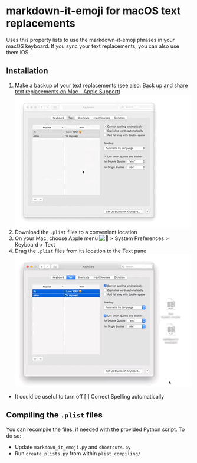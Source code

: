 # markdown-it-emoji for macOS text replacements

Uses this property lists to use the markdown-it-emoji phrases in your macOS keyboard.
If you sync your text replacements, you can also use them iOS.

## Installation

1. Make a backup of your text replacements (see also: [Back up and share text replacements on Mac - Apple Support](https://support.apple.com/guide/mac-help/back-up-and-share-text-replacements-on-mac-mchl2a7bd795/mac "Back up and share text replacements on Mac - Apple Support"))
![Export drag'n'drop animation](images/export_drag_n_drop.gif "Drag the selected replacements from the Text pane to the desktop.")
2. Download the `.plist` files to a convenient location
3. On your Mac, choose Apple menu <img src="https://help.apple.com/assets/5E3B07AD680CE24F6D211AD5/5E3B07B2680CE24F6D211AE3/en_US/e043ddf1a45711e13f0b30612db65e21.png" alt="" height="15" width="13" originalimagename="SharedGlobalArt/IL_AppleLogo.png"> > System Preferences > Keyboard > Text
4. Drag the `.plist` files from its location to the Text pane
![Import drag'n'drop animation](images/import_drag_n_drop.gif "Drag the `.plist` files from its location to the Text pane")
* It could be useful to turn off [ ] Correct Spelling automatically

## Compiling the `.plist` files

You can recompile the files, if needed with the provided Python script.
To do so:

* Update `markdown_it_emoji.py` and `shortcuts.py`
* Run `create_plists.py` from within `plist_compiling/`

